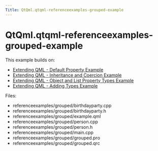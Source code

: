```yaml
---
Title: QtQml.qtqml-referenceexamples-grouped-example
---
```


# QtQml.qtqml-referenceexamples-grouped-example

<span class="subtitle"></span>
<!-- $$$referenceexamples/grouped-description -->
<p>This example builds on:</p>
<ul>
<li><a href="QtQml.referenceexamples-default-example.md">Extending QML - Default Property Example</a></li>
<li><a href="QtQml.referenceexamples-coercion-example.md">Extending QML - Inheritance and Coercion Example</a></li>
<li><a href="QtQml.referenceexamples-properties-example.md">Extending QML - Object and List Property Types Example</a></li>
<li><a href="QtQml.referenceexamples-adding-example.md">Extending QML - Adding Types Example</a></li>
</ul>
<p>Files:</p>
<ul>
<li>referenceexamples/grouped/birthdayparty.cpp</li>
<li>referenceexamples/grouped/birthdayparty.h</li>
<li>referenceexamples/grouped/example.qml</li>
<li>referenceexamples/grouped/person.cpp</li>
<li>referenceexamples/grouped/person.h</li>
<li>referenceexamples/grouped/main.cpp</li>
<li>referenceexamples/grouped/grouped.pro</li>
<li>referenceexamples/grouped/grouped.qrc</li>
</ul>
<!-- @@@referenceexamples/grouped -->
